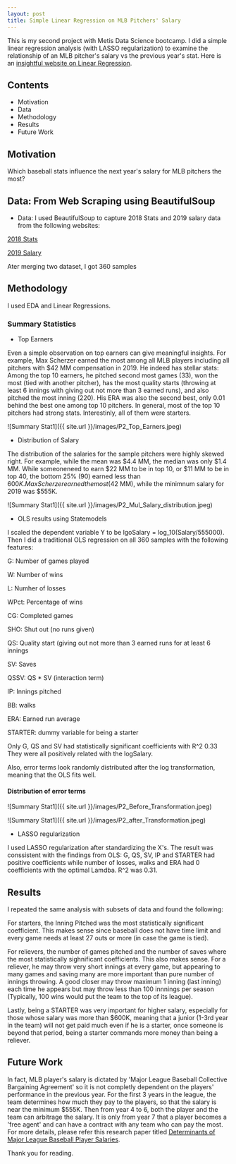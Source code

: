 ```yaml
---
layout: post
title: Simple Linear Regression on MLB Pitchers' Salary
---
```


This is my second project with Metis Data Science bootcamp.
I did a simple linear regression analysis (with LASSO regularization) to examine the relationship of an MLB pitcher's salary vs the previous year's stat.
Here is an [insightful website on Linear Regression](https://www.analyticsvidhya.com/blog/2017/06/a-comprehensive-guide-for-linear-ridge-and-lasso-regression/).

## Contents

* Motivation
* Data
* Methodology
* Results
* Future Work


## Motivation

Which baseball stats influence the next year's salary for MLB pitchers the most?


## Data: From Web Scraping using BeautifulSoup

* Data: I used BeautifulSoup to capture 2018 Stats and 2019 salary data from the following websites:

[2018 Stats](https://www.foxsports.com/mlb/stats?season=2018&category=PITCHING&group=1&sort=2&time=0&pos=0&qual=1&sortOrder=0&splitType=0&page=1&statID=0)

[2019 Salary](https://www.usatoday.com/sports/mlb/salaries/)

Ater merging two dataset, I got 360 samples 

## Methodology

I used EDA and Linear Regressions.

### Summary Statistics

* Top Earners

Even a simple observation on top earners can give meaningful insights. For example, Max Scherzer earned the most among all MLB players including all pitchers with $42 MM compensation in 2019. He indeed has stellar stats: Among the top 10 earners, he pitched second most games (33), won the most (tied with another pitcher), has the most quality starts (throwing at least 6 innings with giving out not more than 3 earned runs), and also pitched the most inning (220). His ERA was also the second best, only 0.01 behind the best one among top 10 pitchers. In general, most of the top 10 pitchers had strong stats. Interestinly, all of them were starters.

![Summary Stat1]({{ site.url }}/images/P2_Top_Earners.jpeg)

* Distribution of Salary

The distribution of the salaries for the sample pitchers were highly skewed right. For example, while the mean was $4.4 MM, the median was only $1.4 MM. While someoneneed to earn $22 MM to be in top 10, or $11 MM to be in top 40, the bottom 25% (90) earned less than $600K. Max Scherzer earned the most ($42 MM), while the minimnum salary for 2019 was $555K.


![Summary Stat1]({{ site.url }}/images/P2_Mul_Salary_distribution.jpeg)

* OLS results using Statemodels

I scaled the dependent variable Y to be lgoSalary = log_10(Salary/555000). Then I did a traditional OLS regression on all 360 samples with the following features:

G: Number of games played

W: Number of wins

L: Numher of losses

WPct: Percentage of wins

CG: Completed games

SHO: Shut out (no runs given)

QS: Quality start (giving out not more than 3 earned runs for at least 6 innings

SV: Saves

QSSV: QS * SV (interaction term)

IP: Innings pitched

BB: walks

ERA: Earned run average

STARTER: dummy variable for being a starter

Only G, QS and SV had statistically significant coefficients with R^2 0.33
They were all positively related with the logSalary.

Also, error terms look randomly distributed after the log transformation, meaning that the OLS fits well.

#### Distribution of error terms

![Summary Stat1]({{ site.url }}/images/P2_Before_Transformation.jpeg)

![Summary Stat1]({{ site.url }}/images/P2_after_Transformation.jpeg)


* LASSO regularization

I used LASSO regularization after standardizing the X's. The result was conssistent with the findings from OLS: G, QS, SV, IP and STARTER had positive coefficients while number of losses, walks and ERA had 0 coefficients with the optimal Lamdba. R^2 was 0.31.


## Results

I repeated the same analysis with subsets of data and found the following:

For starters, the Inning Pitched was the most statistically significant coefficient. This makes sense since baseball does not have time limit and every game needs at least 27 outs or more (in case the game is tied).

For relievers, the number of games pitched and the number of saves where the most statistically sighnificant coefficients. This also makes sense. For a reliever, he may throw very short innings at every game, but appearing to many games and saving many are more important than pure number of innings throwing. A good closer may throw maximum 1 inning (last inning) each time he appears but may throw less than 100 innnings per season (Typically, 100 wins would put the team to the top of its league).

Lastly, being a STARTER was very important for higher salary, especially for those whose salary was more than $600K, meaning that a junior (1-3rd year in the team) will not get paid much even if he is a starter, once someone is beyond that period, being a starter commands more money than being a reliever.


## Future Work

In fact, MLB player's salary is dictated by 'Major League Baseball Collective Bargaining Agreement' so it is not completly dependent on the players' performance in the previous year.
For the first 3 years in the league, the team determines how much they pay to the players, so that the salary is near the minimum $555K.
Then from year 4 to 6, both the player and the team can arbitrage the salary. It is only from year 7 that a player becomes a 'free agent' and can have a contract with any team who can pay the most. For more details, please refer this research paper titled [Determinants of Major League Baseball Player Salaries](https://surface.syr.edu/cgi/viewcontent.cgi?article=1098&context=honors_capstone).

Thank you for reading.





